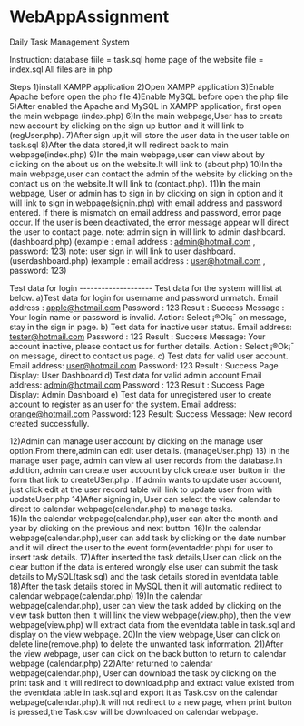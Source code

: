 # WebAppAssignment
Daily Task Management System

Instruction:
database fiile  = task.sql
home page of the website file = index.sql
All files are in php

Steps
1)install XAMPP application
2)Open XAMPP application
3)Enable Apache before open the php file
4)Enable MySQL before open the php file
5)After enabled the Apache and MySQL in XAMPP application, first open 
  the main webpage (index.php)
6)In the main webpage,User has to create new account by clicking on the
  sign up button and it will link to (regUser.php).
7)After sign up,it will store the user data in the user table on task.sql 
8)After the data stored,it will redirect back to main webpage(index.php)
9)In the main webpage,user can view about by clicking on the about us on the website.It will 
   link to (about.php)
10)In the main webpage,user can contact the admin of the website by clicking on the contact us on the website.It will 
   link to (contact.php). 
11)In the main webpage, User or admin has to sign in by clicking on sign in option and it will link to sign in webpage(signin.php)
   with email address and password entered. If there is mismatch on email address and password, error page occur.
   If the user is been deactivated, the error message appear will direct the user to contact page.
   note: admin sign in will link to admin dashboard. (dashboard.php) (example : email address : admin@hotmail.com , password: 123)
   note: user sign in will link to user dashboard. (userdashboard.php) (example : email address : user@hotmail.com , password: 123)
   
Test data for login
    --------------------
   Test data for the system will list at below.
	a)Test data for login for username and password unmatch.
	Email address : apple@hotmail.com
	Password : 123
	Result : Success
	Message : Your login name or password is invalid.
	Action: Select ¡®Ok¡¯ on message, stay in the sign in page.
     b)   Test data for inactive user status.
	Email address: tester@hotmail.com
	Password : 123
             Result : Success
	Message: Your account inactive, please contact us for further details. 
	Action : Select ¡®Ok¡¯ on message, direct to contact us page.
     c) Test data for valid user account.
         Email address: user@hotmail.com
         Password: 123
        Result : Success
        Page Display: User Dashboard
    d) Test data for valid admin account
        Email address: admin@hotmail.com
        Password : 123
        Result : Success
        Page Display: Admin Dashboard
e) Test data for unregistered user to create account to register as an user for the system.
     Email address: orange@hotmail.com
     Password: 123
     Result: Success
     Message: New record created successfully.


12)Admin can manage user account by clicking on the manage user option.From there,admin can edit user details.  (manageUser.php)
13) In the manage user page, admin can view all user records from the database.In addition, admin can create user account by click
     create user button in the form that link to createUSer.php  . If admin wants to update user account, just click edit at the user       record table will link to update user from with updateUser.php
14)After signing in, User can select the view calendar to direct to calendar 
  webpage(calendar.php) to manage tasks.  
15)In the calendar webpage(calendar.php),user can alter the month and year
 by clicking on the previous and next button.
16)In the calendar webpage(calendar.php),user can add task by clicking on the
 date number and it will direct the user to the event form(eventadder.php) 
 for user to insert task details.
17)After inserted the task details,User can click on the clear button if the data 
 is entered wrongly else user can submit the task details to MySQL(task.sql) and
 the task details stored in eventdata table.
18)After the task details stored in MySQL then it will automatic redirect to 
 calendar webpage(calendar.php)
19)In the calendar webpage(calendar.php), user can view the task added by clicking
 on the view task button then it will link the view webpage(view.php), then the
 view webpage(view.php) will extract data from the eventdata table in task.sql and
 display on the view webpage.
20)In the view webpage,User can click on delete line(remove.php) to delete the unwanted task information.
21)After the view webpage, user can click on the back button to return to calendar webpage
 (calendar.php)
22)After returned to calendar webpage(calendar.php), User can download the task by
 clicking on the print task and it will redirect to download.php and extract value
 existed from the eventdata table in task.sql and export it as Task.csv on the 
 calendar webpage(calendar.php).It will not redirect to a new page, when print button
 is pressed,the Task.csv will be downloaded on calendar webpage.
   		
